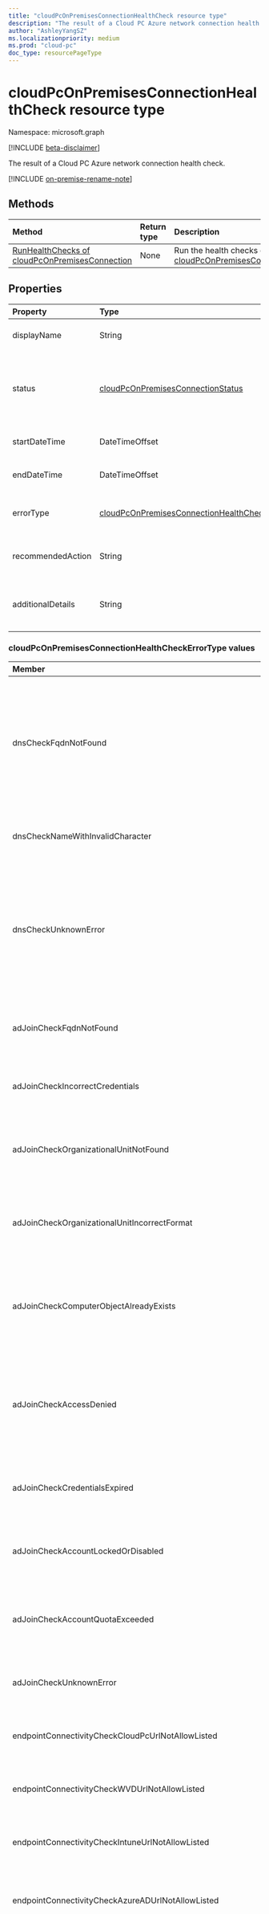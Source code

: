```yaml
---
title: "cloudPcOnPremisesConnectionHealthCheck resource type"
description: "The result of a Cloud PC Azure network connection health check."
author: "AshleyYangSZ"
ms.localizationpriority: medium
ms.prod: "cloud-pc"
doc_type: resourcePageType
---
```


# cloudPcOnPremisesConnectionHealthCheck resource type

Namespace: microsoft.graph

[!INCLUDE [beta-disclaimer](../../includes/beta-disclaimer.md)]

The result of a Cloud PC Azure network connection health check.

[!INCLUDE [on-premise-rename-note](../../includes/on-premise-rename-note.md)]

## Methods

|Method|Return type|Description|
|:---|:---|:---|
|[RunHealthChecks of cloudPcOnPremisesConnection](../api/cloudpconpremisesconnection-runhealthcheck.md)|None|Run the health checks of a [cloudPcOnPremisesConnection](../resources/cloudpconpremisesconnection.md).|

## Properties

|Property|Type|Description|
|:---|:---|:---|
|displayName|String|The display name for this health check item.|
|status|[cloudPcOnPremisesConnectionStatus](../resources/cloudpconpremisesconnection.md#cloudpconpremisesconnectionstatus-values)|The status of the health check item. Possible values are: `pending`, `running`, `passed`, `failed`, `unknownFutureValue`. Read-only.|
|startDateTime|DateTimeOffset|The start time of the health check item. Read-only.|
|endDateTime|DateTimeOffset|The end time of the health check item. Read-only.|
|errorType|[cloudPcOnPremisesConnectionHealthCheckErrorType](#cloudpconpremisesconnectionhealthcheckerrortype-values)|The type of error that occurred during this health check.|
|recommendedAction|String|The recommended action to fix the corresponding error.|
|additionalDetails|String|Additional details about the health check or the recommended action.|

### cloudPcOnPremisesConnectionHealthCheckErrorType values

|Member|Description|
|:---|:---|
|dnsCheckFqdnNotFound|The DNS resolution failed for the domain name. Possible error causes: 1. The specified Azure vNet's DNS server can't resolve the domain name. Please update the vNet with an appropriate DNS server; 2. The domain name provided doesn't exist or isn't correct. Please update the Azure network connection with the correct domain name. Please make sure that the vNet defined in the Azure network connection can resolve the domain name.|
|dnsCheckNameWithInvalidCharacter|The DNS check failed because the domain name entered contains an unsupported character. Please make sure the domain name only contains supported characters.|
|dnsCheckUnknownError|The DNS resolution failed for the domain name. Possible error causes: 1. The specified Azure vNet's DNS server can't resolve the domain name. Please update the vNet with an appropriate DNS server; 2. The domain name provided doesn't exist or isn't correct. Please update the Azure network connection with the correct domain name. Please make sure that the vNet defined in the Azure network connection can resolve the domain name.|
|adJoinCheckFqdnNotFound|The domain join check failed because the domain name couldn't be found. Please make sure a domain controller for the domain name can be contacted by the vNet defined in the Azure network connection.|
|adJoinCheckIncorrectCredentials|The domain join check failed because the credentials provided for the domain aren't correct. Please update the Azure network connection with correct credentials.|
|adJoinCheckOrganizationalUnitNotFound|The domain join check failed because the organizational unit (OU) can't be found. Please provide an OU in the domain. The OU must be in distinguished name format. Example format: “OU=OU1,OU=OU2,OU=OU3,DC=DC1”.|
|adJoinCheckOrganizationalUnitIncorrectFormat|The domain join check failed because the organizational unit (OU) can't be found. Please provide an OU in the domain. The OU must be in distinguished name format. Example format: “OU=OU1,OU=OU2,OU=OU3,DC=DC1”.|
|adJoinCheckComputerObjectAlreadyExists|The computer account can't be found in the organizational unit (OU) provided in the Azure network connection but the computer name already exists in the domain. This often occurs after the computer object was moved out of the OU configured in the Azure network connection. Please move the computer object back to the target OU.|
|adJoinCheckAccessDenied|The domain join check failed because the user account provided doesn't have sufficient permissions to join the domain. Please make sure that the account provided has sufficient permissions or change the user account defined in the Azure network connection properties. Permissions needed: *Create computer objects* and *Delete computer objects*.|
|adJoinCheckCredentialsExpired|The domain join check failed because the password of the domain join user has expired. Please, first update the password and then update the Azure network connection with the new credentials.|
|adJoinCheckAccountLockedOrDisabled|The domain join check failed because the domain join user account is currently locked out or disabled. Please ensure the domain join user account is unlocked, active, and able to authenticate to the domain.|
|adJoinCheckAccountQuotaExceeded|The domain join check failed because the domain join user has exceeded maximum domain joins. Please make sure the domain join is allowed and the **ms-DS-MachineAccountQuota** Active Directory property allows sufficient domain joins.|
|adJoinCheckUnknownError|The domain join check failed due to an unknown error. Please make sure that the Azure network connection can successfully join the domain using the details provided.|
|endpointConnectivityCheckCloudPcUrlNotAllowListed|During provisioning, one or more required URLs couldn't be contacted. Please make sure that all of the required URLs are allowed through the firewalls and proxies.|
|endpointConnectivityCheckWVDUrlNotAllowListed|During provisioning, one or more required WVD URLs couldn't be contacted. Please make sure that all of the required URLs are allowed through the firewalls and proxies.|
|endpointConnectivityCheckIntuneUrlNotAllowListed|During provisioning, one or more required Intune URLs couldn't be contacted. Please make sure that all of the required URLs are allowed through the firewalls and proxies.|
|endpointConnectivityCheckAzureADUrlNotAllowListed|During provisioning, one or more required Azure Active Directory (Azure AD) URLs couldn't be contacted. Please make sure that all of the required URLs are allowed through the firewalls and proxies.|
|endpointConnectivityCheckLocaleUrlNotAllowListed|During provisioning, one or more language pack URLs couldn't be contacted. If you choose a non-English (United States) **Language & Region** setting in a provisioning policy, the language pack might not be successfully installed. Please make sure that all of the required URLs are allowed through your firewalls and proxies. For a list or required URLs, see [Azure network connections health checks](https://go.microsoft.com/fwlink/?linkid=2156206).|
|endpointConnectivityCheckUnknownError|During provisioning, one or more required URLs couldn't be contacted. Please make sure that all of the required URLs are allowed through the firewalls and proxies.|
|azureAdDeviceSyncCheckDeviceNotFound|The Cloud PC computer object can't be found in Azure Active Directory (Azure AD). Please make sure that Azure AD connect works and syncs frequently so that the Cloud PC computer objects are synced to Azure AD. Azure AD device sync must be enabled and synced within the last 60 minutes.|
|azureAdDeviceSyncCheckLongSyncCircle|The check whether the Cloud PC computer object has been synced to Azure Active Directory (Azure AD) has timed out. Please make sure that Azure AD connect works and syncs frequently so that the Cloud PC computer objects are synced to Azure AD. Azure AD device sync must be enabled and synced within the last 60 minutes.|
|azureAdDeviceSyncCheckConnectDisabled|The Azure Active Directory (Azure AD) device sync check failed because the Azure AD Connect is disabled. Please make sure the Azure AD Connect is enabled and it syncs frequently. If the Azure AD Connect doesn't sync the computer within 60 minutes, then the check will fail.|
|azureAdDeviceSyncCheckDurationExceeded|The Azure Active Directory (Azure AD) device sync check failed because the Azure AD Connect sync didn't sync within 60 minutes. Please make sure the Azure AD Connect is enabled and it syncs frequently. If the Azure AD Connect doesn't sync the computer within 60 minutes, then the check will fail.|
|azureAdDeviceSyncCheckScpNotConfigured|The Hybrid Azure Active Directory (Azure AD) join failed due to misconfiguration in the Service Configuration Point (SCP). Please make sure your SCP configuration is valid and available to perform a Hybrid Azure AD join. Your SCP can be created and configured in the Azure AD Connect wizard.|
|azureAdDeviceSyncCheckTransientServiceError|The Azure Active Directory (Azure AD) device sync check failed due to a transient error. Please try it again. If the issue persists, please contact customer support.|
|azureAdDeviceSyncCheckUnknownError|Hybrid Azure Active Directory (Azure AD) connectivity check failed. Please make sure that Azure AD connect works and syncs frequently so that the Cloud PC computer objects are synced to Azure AD. Azure AD device sync must be enabled and synced within the last 60 minutes.|
|resourceAvailabilityCheckNoSubnetIP|The subnet provided doesn't have IP addresses available. Please make sure that the subnet provided in the Azure network connection has sufficient IP addresses available. Please expand the current selected subnet or select a different subnet to be used for provisioning.|
|resourceAvailabilityCheckSubscriptionDisabled|The Azure subscription provided is disabled. Please make sure that the Azure subscription is enabled and available for provisioning.|
|resourceAvailabilityCheckAzurePolicyViolation|The Azure subscription provided can't be found. Please ensure that the Azure subscription is available for provisioning.|
|resourceAvailabilityCheckSubscriptionNotFound|The Azure subscription provided can't be accessed. Please ensure that the Azure subscription is available for provisioning.|
|resourceAvailabilityCheckSubscriptionTransferred|The Azure subscription provided can't be accessed. Please ensure that the Azure subscription is available for provisioning.|
|resourceAvailabilityCheckGeneralSubscriptionError|An Azure policy is restricting the creation of resources. Please ensure that there is no Azure policy that restricts creating resources in the subscription and/or resource group.|
|resourceAvailabilityCheckUnsupportedVNetRegion|The selected vNet is located in an unsupported region. Please ensure that the selected vNet is located in a supported region.|
|resourceAvailabilityCheckResourceGroupInvalid|The selected Azure resource group is invalid or not found. Please make sure the selected Azure resource group is available to provision resources. Alternatively, update this Azure network connection with another resource group.|
|resourceAvailabilityCheckVNetInvalid|The selected Azure virtual network is invalid. Please make sure the selected virtual network is available and healthy. Alternatively, update this Azure network connection with another virtual network.|
|resourceAvailabilityCheckSubnetInvalid|The selected Azure subnet is invalid. Please make sure the selected subnet is available and healthy. Alternatively, update this Azure network connection with another subnet.|
|resourceAvailabilityCheckResourceGroupBeingDeleted|The selected Azure resource group is being deleted. Please make sure the selected Azure resource group is available to provision resources. Alternatively, update this Azure network connection with another resource group.|
|resourceAvailabilityCheckVNetBeingMoved|The selected Azure virtual network is being moved. Please ensure your virtual network isn't changing or being moved and try again. Alternatively, update this Azure network connection with another vNet.|
|resourceAvailabilityCheckSubnetDelegationFailed|The selected Azure virtual network has subnet delegation which blocks the creation of a network interface (Nic). Please ask your Azure virtual network owner to modify their subnet delegation policy to allow provisioning to succeed.|
|resourceAvailabilityCheckSubnetWithExternalResources|The selected subnet can't be used because it contains external resources. Please remove any resources that could cause conflicts and try again. Alternatively, update this Azure network connection with another subnet.|
|resourceAvailabilityCheckResourceGroupLockedForReadonly|The selected resource group is locked and can't be modified for provisioning. Please remove this lock to allow provisioning to succeed.|
|resourceAvailabilityCheckResourceGroupLockedForDelete|The selected resource group or its parent scope has been locked for delete actions. It might be because the IP addresses are used up. Please remove the lock and try again.|
|resourceAvailabilityCheckTransientServiceError|The resource availability check failed due to a transient error. Please try it again. If the issue persists, please contact customer support.|
|resourceAvailabilityCheckNoIntuneReaderRoleError|The Cloud PC service principal doesn't have sufficient permissions to check the Intune platform restriction settings. Please make sure that the Cloud PC service principal has the *Reader* permissions on the subscription.|
|resourceAvailabilityCheckIntuneDefaultWindowsRestrictionViolation|The Intune has a default Windows platform restriction policy, which may block you from provisioning.|
|resourceAvailabilityCheckIntuneCustomWindowsRestrictionViolation|The Intune has a custom Windows platform restriction policy, which may block you from provisioning.|
|resourceAvailabilityCheckUnknownError|The resource availability check for Azure resources failed due to an unknown error. Please ensure that all Azure resources meet the prerequisites.|
|permissionCheckNoSubscriptionReaderRole|The Cloud PC service principal doesn't have sufficient permissions on the Azure subscription. Please make sure that the Cloud PC service principal has the *Reader* permissions on the subscription.|
|permissionCheckNoResourceGroupOwnerRole|The Cloud PC service principal doesn't have sufficient permissions on the Azure resource group. Please make sure that the Cloud PC service principal has the *Owner* permissions on the resource group. |
|permissionCheckNoVNetContributorRole|The Cloud PC service principal doesn't have sufficient permissions on the Azure vNet. Please make sure that the Cloud PC service has the *Network contributor* permissions on the vNet.|
|permissionCheckNoResourceGroupNetworkContributorRole|Cloud PC service principal doesn't have sufficient permissions on the Azure resource group. Please make sure that the  application has Network contributor permissions on the resource group.|
|permissionCheckNoWindows365NetworkUserRole|Cloud PC service principal does not have Windows365 network user role on the specified virtual network. Please work with subscription owner to add the  Windows365 network user role assignment for the Cloud PC service principal.|
|permissionCheckNoWindows365NetworkInterfaceContributorRole|Cloud PC service principal does not have Windows365 network interface contributor role on the specified resource group. Please work with the subscription owner to add Windows365 network interface contributor role assignment on the resource group for the Cloud PC service principal.|
|permissionCheckTransientServiceError|The first-party app permission check failed due to a transient error. Please try it again. If the issue persists, please contact customer support.|
|permissionCheckUnknownError|The Cloud PC service principal doesn't have sufficient permissions. Please make sure that the Cloud PC service principal is granted sufficient Azure permissions.|
|udpConnectivityCheckStunUrlNotAllowListed|Your current network configuration does not allow the use of UDP direct connect Session Traversal Utilities for NAT (STUN). This will not prevent the use of Cloud PCs but may prevent optimal performance. Consider your own network configuration policies before making changes.|
|udpConnectivityCheckUnknownError|An unknown error occurred when trying to check UDP direct connect. Make sure your own network configuration policies can allow UDP direct connect. |
|internalServerErrorDeploymentCanceled|The deployment was canceled. Please try again later. If the problem persists, please contact support.|
|internalServerErrorAllocateResourceFailed|The allocation of resources failed. Please try again later. If the problem persists, please contact support.|
|internalServerErrorVMDeploymentTimeout|The virtual machine deployment timed out. Please try again later. If the problem persists, please contact support.|
|internalServerErrorUnableToRunDscScript|During provisioning, some PowerShell DSC scripts are executed on the Cloud PC. Unable to either download these DSC scripts or execute them during the health check. Please ensure vNet has unrestricted access to the required endpoints, and PowerShell isn't blocked in the environment or Group Policy.|
|ssoCheckKerberosConfigurationError|The Azure Active Directory (Azure AD) Kerberos is not configured properly, so the user failed to sign in to the Cloud PC through single sign-on (SSO) or receive SSO access to Kerberos-based resources on the network.|
|internalServerUnknownError|The provisioning has failed due to an internal error. Please contact customer support.|
|unknownFutureValue|Evolvable enumeration sentinel value. Do not use.|

## Relationships

None.

## JSON representation

The following is a JSON representation of the resource.
<!-- {
  "blockType": "resource",
  "@odata.type": "microsoft.graph.cloudPcOnPremisesConnectionHealthCheck"
}
-->

``` json
{
  "@odata.type": "#microsoft.graph.cloudPcOnPremisesConnectionHealthCheck",
  "displayName": "String",
  "status": "String",
  "startDateTime": "String (timestamp)",
  "endDateTime": "String (timestamp)",
  "errorType": "String",
  "recommendedAction": "String",
  "additionalDetails": "String"
}
```
